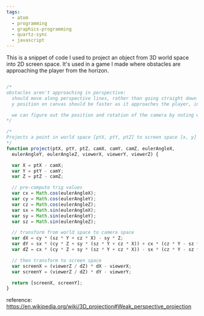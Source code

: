 ```yaml
---
tags:
  - atom
  - programming
  - graphics-programming
  - quartz-sync
  - javascript
---
```


This is a snippet of code I used to project an object from 3D world space into 2D screen space. It's used in a game I made where obstacles are approaching the player from the horizon.

```javascript

/*
obstacles aren't approaching in perspective:
  should move along perspective lines, rather than going straight down regardless of position
  y position on canvas should be faster as it approaches the player, instead of staying a constant speed on canvas

  we can figure out the position and rotation of the camera by noting where the horizon is on screen and how high above the ground the camera is
*/

/*
Projects a point in world space [ptX, ptY, ptZ] to screen space [x, y]
*/
function project(ptX, ptY, ptZ, camX, camY, camZ, eulerAngleX,
  eulerAngleY, eulerAngleZ, viewerX, viewerY, viewerZ) {

  var X = ptX - camX;
  var Y = ptY - camY;
  var Z = ptZ - camZ;

  // pre-compute trig values
  var cx = Math.cos(eulerAngleX);
  var cy = Math.cos(eulerAngleY);
  var cz = Math.cos(eulerAngleZ);
  var sx = Math.sin(eulerAngleX);
  var sy = Math.sin(eulerAngleY);
  var sz = Math.sin(eulerAngleZ);

  // transform from world space to camera space
  var dX = cy * (sz * Y + cz * X) - sy * Z;
  var dY = sx * (cy * Z + sy * (sz * Y + cz * X)) + cx * (cz * Y - sz * X);
  var dZ = cx * (cy * Z + sy * (sz * Y + cz * X)) - sx * (cz * Y - sz * X);

  // then transform to screen space
  var screenX = (viewerZ / dZ) * dX - viewerX;
  var screenY = (viewerZ / dZ) * dY - viewerY;

  return [screenX, screenY];
}
```

reference: https://en.wikipedia.org/wiki/3D_projection#Weak_perspective_projection